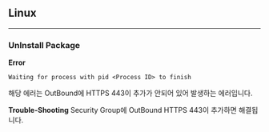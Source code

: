 ## Linux
---
### UnInstall Package
**Error**
```
Waiting for process with pid <Process ID> to finish
```
해당 에러는 OutBound에 HTTPS 443이 추가가 안되어 있어 발생하는 에러입니다.

**Trouble-Shooting**
Security Group에 OutBound HTTPS 443이 추가하면 해결됩니다.